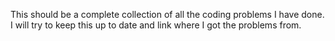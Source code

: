 This should be a complete collection of all the coding problems I have done.
I will try to keep this up to date and link where I got the problems from.
